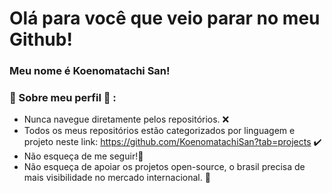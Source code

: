 # Olá para você que veio parar no meu Github!

### Meu nome é Koenomatachi San!

### 💾 Sobre meu perfil 💾 : 
* Nunca navegue diretamente pelos repositórios. ❌
* Todos os meus repositórios estão categorizados por linguagem e projeto neste link: https://github.com/KoenomatachiSan?tab=projects ✔️
* Não esqueça de me seguir!🌟
* Não esqueça de apoiar os projetos open-source, o brasil precisa de mais visibilidade no mercado internacional. 💝
